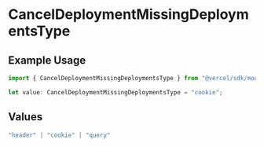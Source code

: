 # CancelDeploymentMissingDeploymentsType

## Example Usage

```typescript
import { CancelDeploymentMissingDeploymentsType } from "@vercel/sdk/models/operations/canceldeployment.js";

let value: CancelDeploymentMissingDeploymentsType = "cookie";
```

## Values

```typescript
"header" | "cookie" | "query"
```